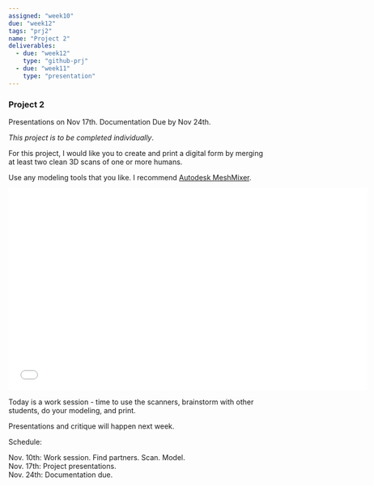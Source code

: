 ```yaml
---
assigned: "week10"
due: "week12"
tags: "prj2"
name: "Project 2"
deliverables:
  - due: "week12"
    type: "github-prj"
  - due: "week11"
    type: "presentation"
---
```


### Project 2

Presentations on Nov 17th. Documentation Due by Nov 24th.

*This project is to be completed individually*.

For this project, I would like you to create and print a digital form by merging
at least two clean 3D scans of one or more humans.

Use any modeling tools that you like. I recommend [Autodesk MeshMixer](http://www.meshmixer.com/download.html).

<iframe width="710" height="399" src="//www.youtube.com/embed/5m9SG9C_lUo?rel=0" frameborder="0" allowfullscreen></iframe>

Today is a work session - time to use the scanners, brainstorm with other
students, do your modeling, and print.

Presentations and critique will happen next week.

Schedule:

Nov. 10th: Work session. Find partners. Scan. Model.  
Nov. 17th: Project presentations.  
Nov. 24th: Documentation due.  
